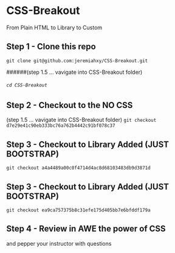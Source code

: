 # CSS-Breakout
From Plain HTML to Library to Custom

## Step 1 - Clone this repo
`git clone git@github.com:jeremiahxy/CSS-Breakout.git`

######(step 1.5 ... vavigate into CSS-Breakout folder)
###### `cd CSS-Breakout`

## Step 2 - Checkout to the NO CSS
(step 1.5 ... vavigate into CSS-Breakout folder)
`git checkout d7e29e41c90eb333bc76a762b4442c91bf078c37`

## Step 3 - Checkout to Library Added (JUST BOOTSTRAP)
`git checkout a4a4489a00c0f4714d4ac8d68103483db9d3871d`

## Step 3 - Checkout to Library Added (JUST BOOTSTRAP)
`git checkout ea9ca757375b8c31efe175d405bb7e6bfddf179a`

## Step 4 - Review in AWE the power of CSS
and pepper your instructor with questions
